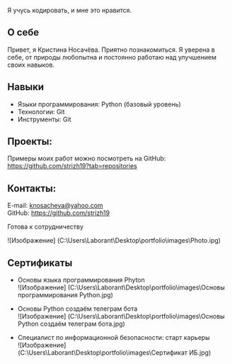 Я учусь кодировать, и мне это нравится.

## О себе ##
Привет, я Кристина Носачёва. Приятно познакомиться.
Я уверена в себе, от природы любопытна и постоянно работаю над улучшением своих навыков.  

## Навыки ##
* Языки программирования: Python (базовый уровень)
* Технологии: Git
* Инструменты: Git   

## Проекты: ##
Примеры моих работ можно посмотреть на GitHub:   
https://github.com/strizh19?tab=repositories   

## Контакты: ##
E-mail: knosacheva@yahoo.com   
GitHub: https://github.com/strizh19   

Готова к сотрудничеству   

![Изображение] (C:\Users\Laborant\Desktop\portfolio\images\Photo.ipg)

## Сертификаты ##   

* Основы языка программирования Phyton   
![Изображение] (C:\Users\Laborant\Desktop\portfolio\images\Основы программирования Python.jpg)   

* Основы Python создаём телеграм бота   
![Изображение] (C:\Users\Laborant\Desktop\portfolio\images\Основы Python создаём телеграм бота.jpg)   

* Специалист по информационной безопасности: старт карьеры   
![Изображение] (C:\Users\Laborant\Desktop\portfolio\images\Сертификат ИБ.jpg)   



